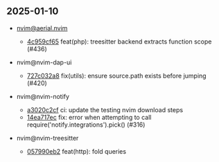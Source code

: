 ## 2025-01-10

* nvim@aerial.nvim
  - [4c959cf65](https://github.com/stevearc/aerial.nvim/commit/4c959cf65c5420d54b24b61a77b681dcfca0bc57) feat(php): treesitter backend extracts function scope (#436)

* nvim@nvim-dap-ui
  - [727c032a8](https://github.com/rcarriga/nvim-dap-ui/commit/727c032a8f63899baccb42a1c26f27687e62fc5e) fix(utils): ensure source.path exists before jumping  (#420)

* nvim@nvim-notify
  - [a3020c2cf](https://github.com/rcarriga/nvim-notify/commit/a3020c2cf4dfc4c4f390c4a21e84e35e46cf5d17) ci: update the testing nvim download steps
  - [14ea717ec](https://github.com/rcarriga/nvim-notify/commit/14ea717ecb9d414668ba1598b84c3a94d76e38c3) fix: error when attempting to call require('notify.integrations').pick() (#316)

* nvim@nvim-treesitter
  - [057990eb2](https://github.com/nvim-treesitter/nvim-treesitter/commit/057990eb245d90e6085dcc4d57705a20b34a03ea) feat(http): fold queries